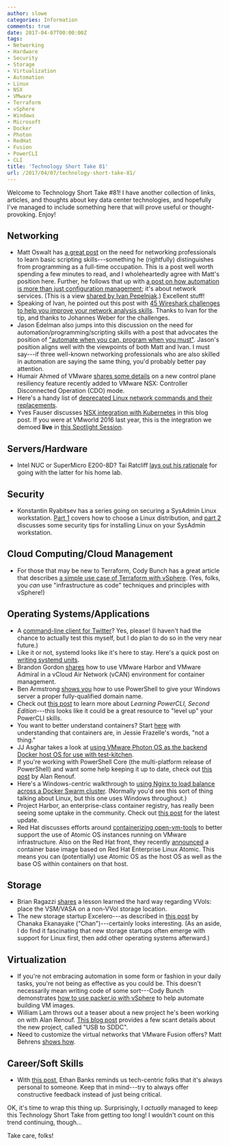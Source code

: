 ```yaml
---
author: slowe
categories: Information
comments: true
date: 2017-04-07T00:00:00Z
tags:
- Networking
- Hardware
- Security
- Storage
- Virtualization
- Automation
- Linux
- NSX
- VMware
- Terraform
- vSphere
- Windows
- Microsoft
- Docker
- Photon
- RedHat
- Fusion
- PowerCLI
- CLI
title: 'Technology Short Take 81'
url: /2017/04/07/technology-short-take-81/
---
```


Welcome to Technology Short Take #81! I have another collection of links, articles, and thoughts about key data center technologies, and hopefully I've managed to include something here that will prove useful or thought-provoking. Enjoy!

## Networking

* Matt Oswalt has [a great post][link-4] on the need for networking professionals to learn basic scripting skills---something he (rightfully) distinguishes from programming as a full-time occupation. This is a post well worth spending a few minutes to read, and I wholeheartedly agree with Matt's position here. Further, he follows that up with [a post on how automation is more than just configuration management][link-19]; it's about network services. (This is a view [shared by Ivan Pepelnjak][link-20].) Excellent stuff!
* Speaking of Ivan, he pointed out this post with [45 Wireshark challenges to help you improve your network analysis skills][link-21]. Thanks to Ivan for the tip, and thanks to Johannes Weber for the challenges.
* Jason Edelman also jumps into this discussion on the need for automation/programming/scripting skills with a post that advocates the position of ["automate when you can, program when you must"][link-31]. Jason's position aligns well with the viewpoints of both Matt and Ivan. I must say---if three well-known networking professionals who are also skilled in automation are saying the same thing, you'd probably better pay attention.
* Humair Ahmed of VMware [shares some details][link-11] on a new control plane resiliency feature recently added to VMware NSX: Controller Disconnected Operation (CDO) mode.
* Here's a handy list of [deprecated Linux network commands and their replacements][link-22].
* Yves Fauser discusses [NSX integration with Kubernetes][link-26] in this blog post. If you were at VMworld 2016 last year, this is the integration we demoed **live** in [this Spotlight Session][link-27].

## Servers/Hardware

* Intel NUC or SuperMicro E200-8D? Tai Ratcliff [lays out his rationale][link-18] for going with the latter for his home lab.

## Security

* Konstantin Ryabitsev has a series going on securing a SysAdmin Linux workstation. [Part 1][link-23] covers how to choose a Linux distribution, and [part 2][link-24] discusses some security tips for installing Linux on your SysAdmin workstation.

## Cloud Computing/Cloud Management

* For those that may be new to Terraform, Cody Bunch has a great article that describes [a simple use case of Terraform with vSphere][link-12]. (Yes, folks, you _can_ use "infrastructure as code" techniques and principles with vSphere!)

## Operating Systems/Applications

* A [command-line client for Twitter][link-1]? Yes, please! (I haven't had the chance to actually test this myself, but I do plan to do so in the very near future.)
* Like it or not, systemd looks like it's here to stay. Here's a quick post on [writing systemd units][link-3].
* Brandon Gordon [shares][link-5] how to use VMware Harbor and VMware Admiral in a vCloud Air Network (vCAN) environment for container management.
* Ben Armstrong [shows you][link-6] how to use PowerShell to give your Windows server a proper fully-qualified domain name.
* Check out [this post][link-8] to learn more about _Learning PowerCLI, Second Edition_---this looks like it could be a great resource to "level up" your PowerCLI skills.
* You want to better understand containers? Start [here][link-10] with understanding that containers are, in Jessie Frazelle's words, "not a thing."
* JJ Asghar takes a look at [using VMware Photon OS as the backend Docker host OS for use with test-kitchen][link-13].
* If you're working with PowerShell Core (the multi-platform release of PowerShell) and want some help keeping it up to date, check out [this post][link-14] by Alan Renouf.
* Here's a Windows-centric walkthrough to [using Nginx to load balance across a Docker Swarm cluster][link-15]. (Normally you'd see this sort of thing talking about Linux, but this one uses Windows throughout.)
* Project Harbor, an enterprise-class container registry, has really been seeing some uptake in the community. Check out [this post][link-17] for the latest update.
* Red Hat discusses efforts around [containerizing open-vm-tools][link-28] to better support the use of Atomic OS instances running on VMware infrastructure. Also on the Red Hat front, they recently [announced][link-29] a container base image based on Red Hat Enterprise Linux Atomic. This means you can (potentially) use Atomic OS as the host OS as well as the base OS within containers on that host.

## Storage

* Brian Ragazzi [shares][link-2] a lesson learned the hard way regarding VVols: place the VSM/VASA on a non-VVol storage location.
* The new storage startup Excelero---as described in [this post][link-30] by Chanaka Ekanayake ("Chan")---certainly looks interesting. (As an aside, I do find it fascinating that new storage startups often emerge with support for Linux first, then add other operating systems afterward.)

## Virtualization

* If you're not embracing automation in some form or fashion in your daily tasks, you're not being as effective as you could be. This doesn't necessarily mean writing code of some sort---Cody Bunch demonstrates [how to use packer.io with vSphere][link-7] to help automate building VM images.
* William Lam throws out a teaser about a new project he's been working on with Alan Renouf. [This blog post][link-16] provides a few scant details about the new project, called "USB to SDDC".
* Need to customize the virtual networks that VMware Fusion offers? Matt Behrens [shows how][link-25].

## Career/Soft Skills

* With [this post][link-9], Ethan Banks reminds us tech-centric folks that it's always personal to someone. Keep that in mind---try to always offer constructive feedback instead of just being critical.

OK, it's time to wrap this thing up. Surprisingly, I _actually_ managed to keep this Technology Short Take from getting too long! I wouldn't count on this trend continuing, though...

Take care, folks!



[link-1]: https://sferik.github.io/t/
[link-2]: https://brianragazzi.wordpress.com/2017/03/17/a-downside-to-vvols/
[link-3]: http://hokstadconsulting.com/devops/writing-systemd-units
[link-4]: https://keepingitclassless.net/2017/03/learn-programming-or-perish/
[link-5]: https://blogs.vmware.com/vcat/2017/03/hybrid-container-management-vcloud-director-vmware-harbor.html
[link-6]: https://blogs.msdn.microsoft.com/virtual_pc_guy/2017/03/10/giving-a-workgroup-server-an-fqdn/
[link-7]: http://blog.codybunch.com/2017/03/08/packerio-with-vSphere/
[link-8]: https://blogs.vmware.com/PowerCLI/2017/03/learning-powercli-second-edition.html
[link-9]: http://ethancbanks.com/2017/03/24/its-personal/
[link-10]: https://blog.jessfraz.com/post/containers-zones-jails-vms/
[link-11]: https://blogs.vmware.com/networkvirtualization/2017/03/nsx-v-6-3-control-plane-resiliency-cdo-mode.html#.WOKoNEfiv6U
[link-12]: http://blog.codybunch.com/2017/03/08/A-Simple-Terraform-on-vSphere-Build/
[link-13]: https://jjasghar.github.io/blog/2017/03/29/photonos-as-your-backend-for-kitchen-docker/
[link-14]: http://www.virtu-al.net/2017/03/27/powershell-core-date/
[link-15]: https://blogs.technet.microsoft.com/virtualization/2017/03/17/use-nginx-to-load-balance-across-your-docker-swarm-cluster/
[link-16]: http://www.virtuallyghetto.com/2017/04/project-usb-to-sddc-part-1.html
[link-17]: http://www.think-foundry.com/project-harbor-reaches-milestone-2000-stars-github/
[link-18]: https://lab-rat.com.au/2017/04/01/supermicro-vs-intel-nuc/
[link-19]: https://keepingitclassless.net/2017/04/cheese-moved-long-time-ago/
[link-20]: http://blog.ipspace.net/2017/04/network-automation-is-much-more-than.html
[link-21]: https://blog.webernetz.net/2017/03/29/wireshark-layer-2-3-pcap-analysis-w-challenges-ccnp-switch/
[link-22]: https://dougvitale.wordpress.com/2011/12/21/deprecated-linux-networking-commands-and-their-replacements/
[link-23]: https://www.linux.com/news/linux-workstation-security/2017/3/how-choose-best-linux-distro-sysadmin-workstation-security
[link-24]: https://www.linux.com/news/linux-workstation-security/2017/3/security-tips-installing-linux-your-sysadmin-workstation
[link-25]: https://spin.atomicobject.com/2017/04/03/vmware-fusion-custom-virtual-networks/
[link-26]: https://blogs.vmware.com/networkvirtualization/2017/03/kubecon-2017.html#.WOaT7kfisUH
[link-27]: https://www.youtube.com/watch?v=3xHFK_8Ba58
[link-28]: https://developers.redhat.com/blog/2017/03/23/containerizing-open-vm-tools-part-1-the-dockerfile-and-constructing-a-systemd-unit-file/
[link-29]: http://rhelblog.redhat.com/2017/03/13/introducing-the-red-hat-enterprise-linux-atomic-base-image/
[link-30]: https://chansblog.com/excelero-the-latest-software-defined-storage-startup/
[link-31]: http://jedelman.com/home/automate-when-you-can-program-when-you-must/
